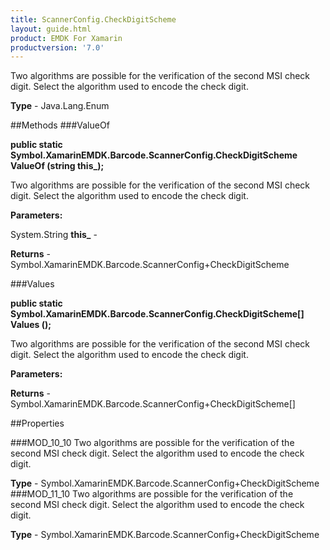 ```yaml
---
title: ScannerConfig.CheckDigitScheme
layout: guide.html
product: EMDK For Xamarin 
productversion: '7.0' 
---
```

Two algorithms are possible for the verification of the second MSI check digit. Select the algorithm used to encode the check digit.

**Type** - Java.Lang.Enum

##Methods
###ValueOf

**public static Symbol.XamarinEMDK.Barcode.ScannerConfig.CheckDigitScheme ValueOf (string this_);**

Two algorithms are possible for the verification of the second MSI check digit. Select the algorithm used to encode the check digit.

**Parameters:**

System.String **this_**  - 
        

**Returns** - Symbol.XamarinEMDK.Barcode.ScannerConfig+CheckDigitScheme

###Values

**public static Symbol.XamarinEMDK.Barcode.ScannerConfig.CheckDigitScheme[] Values ();**

Two algorithms are possible for the verification of the second MSI check digit. Select the algorithm used to encode the check digit.

**Parameters:**

**Returns** - Symbol.XamarinEMDK.Barcode.ScannerConfig+CheckDigitScheme[]

##Properties

###MOD_10_10
Two algorithms are possible for the verification of the second MSI check digit. Select the algorithm used to encode the check digit.

**Type** - Symbol.XamarinEMDK.Barcode.ScannerConfig+CheckDigitScheme
###MOD_11_10
Two algorithms are possible for the verification of the second MSI check digit. Select the algorithm used to encode the check digit.

**Type** - Symbol.XamarinEMDK.Barcode.ScannerConfig+CheckDigitScheme
